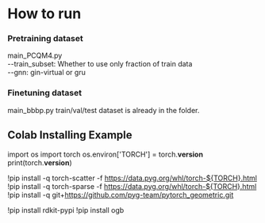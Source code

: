 # How to run

### Pretraining dataset
main_PCQM4.py   
--train_subset: Whether to use only fraction of train data  
--gnn: gin-virtual or gru  

### Finetuning dataset
main_bbbp.py
train/val/test dataset is already in the folder.

## Colab Installing Example
import os
import torch
os.environ['TORCH'] = torch.__version__
print(torch.__version__)

!pip install -q torch-scatter -f https://data.pyg.org/whl/torch-${TORCH}.html 
!pip install -q torch-sparse -f https://data.pyg.org/whl/torch-${TORCH}.html 
!pip install -q git+https://github.com/pyg-team/pytorch_geometric.git 


!pip install rdkit-pypi
!pip install ogb
